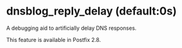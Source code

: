 # dnsblog_reply_delay (default:0s) 

 A debugging aid to artificially delay DNS responses. 

 This feature is available in Postfix 2.8.  


